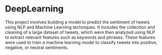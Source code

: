 # DeepLearning
This project involves building a model to predict the sentiment of tweets using NLP and Machine Learning techniques. It includes the collection and cleaning of a large dataset of tweets, which were then analyzed using NLP to extract relevant features such as keywords and phrases. These features were used to train a machine learning model to classify tweets into positive, negative, or neutral sentiments.
